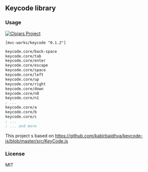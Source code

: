 
Keycode library
----

### Usage

[![Clojars Project](https://img.shields.io/clojars/v/mvc-works/keycode.svg)](https://clojars.org/mvc-works/keycode)

```edn
[mvc-works/keycode "0.1.2"]
```

```clojure
keycode.core/back-space
keycode.core/tab
keycode.core/enter
keycode.core/escape
keycode.core/space
keycode.core/left
keycode.core/up
keycode.core/right
keycode.core/down
keycode.core/n0
keycode.core/n1
; ...
keycode.core/a
keycode.core/b
keycode.core/c
; ...
; ... and more
```

This project s based on https://github.com/kabirbaidhya/keycode-js/blob/master/src/KeyCode.js

### License

MIT
